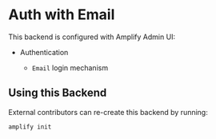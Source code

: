 # Auth with Email

This backend is configured with Amplify Admin UI:

- Authentication

  - `Email` login mechanism

## Using this Backend

External contributors can re-create this backend by running:

```shell
amplify init
```
